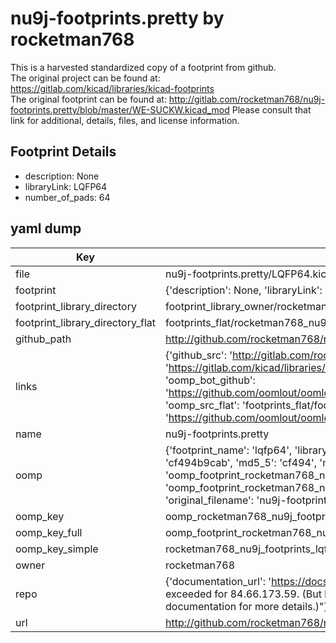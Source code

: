 # nu9j-footprints.pretty by rocketman768  
This is a harvested standardized copy of a footprint from github.  
The original project can be found at:  
https://gitlab.com/kicad/libraries/kicad-footprints  
The original footprint can be found at:
http://gitlab.com/rocketman768/nu9j-footprints.pretty/blob/master/WE-SUCKW.kicad_mod
Please consult that link for additional, details, files, and license information.  
## Footprint Details
* description: None  
* libraryLink: LQFP64  
* number_of_pads: 64  
## yaml dump  
| Key | Value |  
| --- | --- |  
| file | nu9j-footprints.pretty/LQFP64.kicad_mod |  
| footprint | {'description': None, 'libraryLink': 'LQFP64', 'number_of_pads': 64} |  
| footprint_library_directory | footprint_library_owner/rocketman768_nu9j-footprints.pretty |  
| footprint_library_directory_flat | footprints_flat/rocketman768_nu9j_footprints_lqfp64/working |  
| github_path | http://github.com/rocketman768/nu9j-footprints.pretty/blob/master/LQFP64.kicad_mod |  
| links | {'github_src': 'http://gitlab.com/rocketman768/nu9j-footprints.pretty/blob/master/WE-SUCKW.kicad_mod', 'github_src_repo': 'https://gitlab.com/kicad/libraries/kicad-footprints', 'oomp_bot': 'footprints/rocketman768_nu9j_footprints_lqfp64/working', 'oomp_bot_github': 'https://github.com/oomlout/oomlout_oomp_footprint_bot/tree/main/footprints/rocketman768_nu9j_footprints_lqfp64/working', 'oomp_src_flat': 'footprints_flat/footprints_flat/rocketman768_nu9j_footprints_lqfp64/working', 'oomp_src_flat_github': 'https://github.com/oomlout/oomlout_oomp_footprint_src/tree/main/footprints_flat/rocketman768_nu9j_footprints_lqfp64/working'} |  
| name | nu9j-footprints.pretty |  
| oomp | {'footprint_name': 'lqfp64', 'library_name': 'nu9j_footprints', 'md5': 'cf494b9cabd33fabb522d04f50d4e283', 'md5_10': 'cf494b9cab', 'md5_5': 'cf494', 'md5_6': 'cf494b', 'oomp_key': 'oomp_rocketman768_nu9j_footprints_lqfp64', 'oomp_key_extra': 'oomp_footprint_rocketman768_nu9j_footprints_lqfp64', 'oomp_key_full': 'oomp_footprint_rocketman768_nu9j_footprints_lqfp64_cf494b', 'oomp_key_simple': 'rocketman768_nu9j_footprints_lqfp64', 'original_filename': 'nu9j-footprints.pretty/LQFP64.kicad_mod', 'owner_name': 'rocketman768'} |  
| oomp_key | oomp_rocketman768_nu9j_footprints_lqfp64 |  
| oomp_key_full | oomp_footprint_rocketman768_nu9j_footprints_lqfp64 |  
| oomp_key_simple | rocketman768_nu9j_footprints_lqfp64 |  
| owner | rocketman768 |  
| repo | {'documentation_url': 'https://docs.github.com/rest/overview/resources-in-the-rest-api#rate-limiting', 'message': "API rate limit exceeded for 84.66.173.59. (But here's the good news: Authenticated requests get a higher rate limit. Check out the documentation for more details.)"} |  
| url | http://github.com/rocketman768/nu9j-footprints.pretty |  


